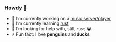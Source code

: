### Howdy 👋

- 🔭 I’m currently working on a [music server/player](https://github.com/ony-boom/mms)
- 🌱 I’m currently learning [rust](https://www.rust-lang.org/)
- 🤔 I’m looking for help with, still, `rust` 😭
- ⚡ Fun fact: I love **penguins** and **ducks**
